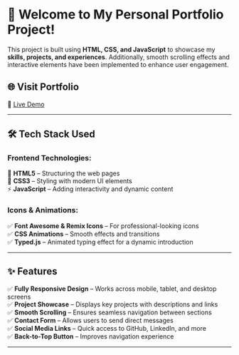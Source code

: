 # 🎨 Welcome to My Personal Portfolio Project!  

This project is built using **HTML, CSS, and JavaScript** to showcase my **skills, projects, and experiences**. Additionally, smooth scrolling effects and interactive elements have been implemented to enhance user engagement. 

## 🌐 **Visit Portfolio**  
🔗 [Live Demo]([https://your-portfolio-link.com](https://subham-102.github.io/Portfolio_website/))  

---

## 🛠 **Tech Stack Used**  
### **Frontend Technologies:**  
🚀 **HTML5** – Structuring the web pages  
🎨 **CSS3** – Styling with modern UI elements  
⚡ **JavaScript** – Adding interactivity and dynamic content  

### **Icons & Animations:**  
✅ **Font Awesome & Remix Icons** – For professional-looking icons  
✅ **CSS Animations** – Smooth effects and transitions  
✅ **Typed.js** – Animated typing effect for a dynamic introduction  

---

## ✨ **Features**  
✅ **Fully Responsive Design** – Works across mobile, tablet, and desktop screens  
✅ **Project Showcase** – Displays key projects with descriptions and links  
✅ **Smooth Scrolling** – Ensures seamless navigation between sections  
✅ **Contact Form** – Allows users to send direct messages  
✅ **Social Media Links** – Quick access to GitHub, LinkedIn, and more  
✅ **Back-to-Top Button** – Improves navigation experience  

---

